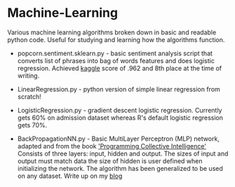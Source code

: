 # Machine-Learning
Various machine learning algorithms broken down in basic and readable python code. Useful for studying and learning how the algorithms function.

* popcorn.sentiment.sklearn.py - basic sentiment analysis script that converts list of phrases into bag of words features and does logistic regression. Achieved [kaggle](https://www.kaggle.com/c/word2vec-nlp-tutorial/leaderboard) score of .962 and 8th place at the time of writing. 

* LinearRegression.py - python version of simple linear regression from scratch!

* LogisticRegression.py - gradient descent logistic regression. Currently gets 60% on admission dataset whereas R's default logistic regression gets 70%.

* BackPropagationNN.py - Basic MultiLayer Perceptron (MLP) network, adapted and from the book ['Programming Collective Intelligence'](http://shop.oreilly.com/product/9780596529321.do) Consists of three layers: input, hidden and output. The sizes of input and output must match data the size of hidden is user defined when initializing the network. The algorithm has been generalized to be used on any dataset. Write up on my [blog](http://databoys.github.io/Feedforward/)